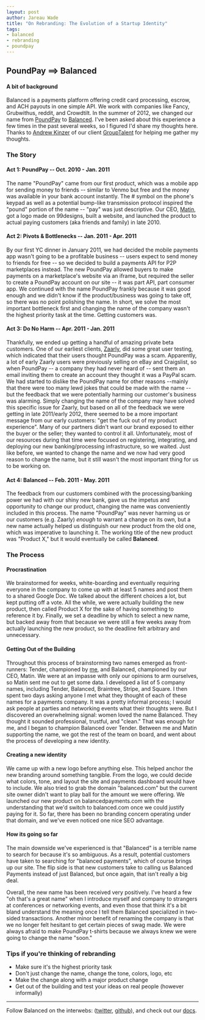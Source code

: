 ```yaml
---
layout: post
author: Jareau Wade
title: "On Rebranding: The Evolution of a Startup Identity"
tags:
- balanced
- rebranding
- poundpay
---
```


## PoundPay ==> Balanced

#### A bit of background
Balanced is a payments platform offering credit card processing, escrow, and ACH payouts in one simple API. We work with companies like Fancy, Grubwithus, reddit, and Crowdtilt. In the summer of 2012, we changed our name from [PoundPay](https://www.poundpay.com/) to [Balanced](https://www.balancedpayments.com/). I've been asked about this experience a few times in the past several weeks, so I figured I'd share my thoughts here. Thanks to [Andrew Kinzer](https://twitter.com/superkinz) of our client [GroupTalent](https://grouptalent.com/main/employers/) for helping me gather my thoughts. 


### The Story
#### Act 1: PoundPay -- Oct. 2010 - Jan. 2011
The name "PoundPay" came from our first product, which was a mobile app for sending money to friends -- similar to Venmo but free and the money was available in your bank account instantly. The # symbol on the phone's keypad as well as a potential bump-like transmission protocol inspired the "pound" portion of the name -- "pay" was just descriptive. Our CEO, [Matin](https://twitter.com/matin), got a logo made on 99designs, built a website, and launched the product to actual paying customers (aka friends and family) in late 2010. 

#### Act 2: Pivots & Bottlenecks -- Jan. 2011 - Apr. 2011
By our first YC dinner in January 2011, we had decided the mobile payments app wasn't going to be a profitable business -- users expect to send money to friends for free -- so we decided to build a payments API for P2P marketplaces instead. The new PoundPay allowed buyers to make payments on a marketplace's website via an iframe, but required the seller to create a PoundPay account on our site -- it was part API, part consumer app. We continued with the name PoundPay frankly because it was good enough and we didn't know if the product/business was going to take off, so there was no point polishing the name. In short, we solve the most important bottleneck first and changing the name of the company wasn't the highest priority task at the time. Getting customers was. 

#### Act 3: Do No Harm -- Apr. 2011 - Jan. 2011
Thankfully, we ended up getting a handful of amazing private beta customers. One of our earliest clients, [Zaarly](http://blog.zaarly.com/post/37651532440/zaarly-payments), did some great user testing, which indicated that their users thought PoundPay was a scam. Apparently, a lot of early Zaarly users were previously selling on eBay and Craigslist, so when PoundPay -- a company they had never heard of -- sent them an email inviting them to create an account they thought it was a PayPal scam. We had started to dislike the PoundPay name for other reasons --mainly that there were too many lewd jokes that could be made with the name -- but the feedback that we were potentially harming our customer's business was alarming. Simply changing the name of the company may have solved this specific issue for Zaarly, but based on all of the feedback we were getting in late 2011/early 2012, there seemed to be a more important message from our early customers: "get the fuck out of my product experience". Many of our partners didn't want our brand exposed to either the buyer or the seller; they wanted to control it all. Unfortunately, most of our resources during that time were focused on registering, integrating, and deploying our new banking/processing infrastructure, so we waited. Just like before, we wanted to change the name and we now had very good reason to change the name, but it still wasn't the most important thing for us to be working on.

####  Act 4: Balanced -- Feb. 2011 - May. 2011
The feedback from our customers combined with the processing/banking power we had with our shiny new bank, gave us the impetus and opportunity to change our product, changing the name was conveniently included in this process. The name "PoundPay" was never harming us or our customers (e.g. Zaarly) *enough* to warrant a change on its own, but a new name actually helped us distinguish our new product from the old one, which was imperative to launching it. The working title of the new product was "Product X," but it would eventually be called **Balanced**.

### The Process

#### Procrastination
We brainstormed for weeks, white-boarding and eventually requiring everyone in the company to come up with at least 5 names and post them to a shared Google Doc. We talked about the different choices a lot, but kept putting off a vote. All the while, we were actually building the new product, then called Product X for the sake of having something to reference it by. Finally, we set a deadline by which to select a new name, but backed away from that because we were still a few weeks away from actually launching the new product, so the deadline felt arbitrary and unnecessary. 

#### Getting Out of the Building
Throughout this process of brainstorming two names emerged as front-runners: Tender, championed by [me](https://twitter.com/jkwade), and Balanced, championed by our CEO, Matin. We were at an impasse with only our opinions to arm ourselves, so Matin sent me out to get some data. I developed a list of 5 company names, including Tender, Balanced, Braintree, Stripe, and Square. I then spent two days asking anyone I met what they thought of each of these names for a payments company. It was a pretty informal process; I would ask people at parties and networking events what their thoughts were. But I discovered an overwhelming signal: women loved the name Balanced. They thought it sounded professional, trustful, and "clean." That was enough for me, and I began to champion Balanced over Tender. Between me and Matin supporting the name, we got the rest of the team on board, and went about the process of developing a new identity. 

#### Creating a new identity
We came up with a new logo before anything else. This helped anchor the new branding around something tangible. From the logo, we could decide what colors, tone, and layout the site and payments dashboard would have to include. We also tried to grab the domain "balanced.com" but the current site owner didn't want to play ball for the amount we were offering. We launched our new product on balancedpayments.com with the understanding that we'd switch to balanced.com once we could justify paying for it. So far, there has been no branding concern operating under that domain, and we've even noticed one nice SEO advantage.

#### How its going so far
The main downside we've experienced is that "Balanced" is a terrible name to search for because it's so ambiguous. As a result, potential customers have taken to searching for "balanced payments", which of course brings up our site. The flip side is that new customers take to calling us Balanced Payments instead of just Balanced, but once again, that isn't really a big deal. 

Overall, the new name has been received very positively. I've heard a few "oh that's a great name" when I introduce myself and company to strangers at conferences or networking events, and even those that think it's a bit bland understand the meaning once I tell them Balanced specialized in two-sided transactions. Another minor benefit of renaming the company is that we no longer felt hesitant to get certain pieces of swag made. We were always afraid to make PoundPay t-shirts because we always knew we were going to change the name "soon." 

### Tips if you're thinking of rebranding
- Make sure it's the highest priority task
- Don't just change the name, change the tone, colors, logo, etc
- Make the change along with a major product change
- Get out of the building and test your ideas on real people (however informally)

---
Follow Balanced on the interwebs: ([twitter](https://twitter.com/balanced), [github](https://github.com/balanced/)), and check out our [docs](https://www.balancedpayments.com/docs/api?language=bash).
